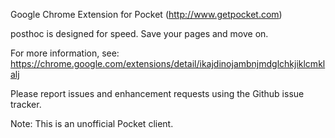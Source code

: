 Google Chrome Extension for Pocket (http://www.getpocket.com)

posthoc is designed for speed. Save your pages and move on.

For more information, see:
https://chrome.google.com/extensions/detail/ikajdinojambnjmdglchkjiklcmklalj

Please report issues and enhancement requests using the Github issue tracker.

Note: This is an unofficial Pocket client.
